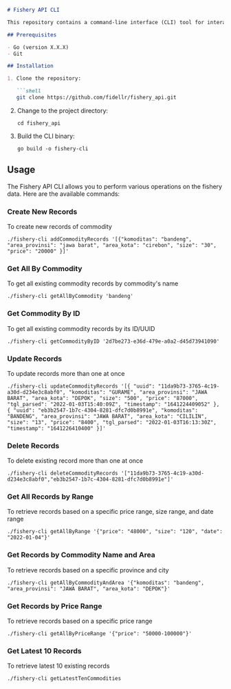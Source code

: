 ```markdown
# Fishery API CLI

This repository contains a command-line interface (CLI) tool for interacting with the Fishery API.

## Prerequisites

- Go (version X.X.X)
- Git

## Installation

1. Clone the repository:

   ```shell
   git clone https://github.com/fidellr/fishery_api.git
   ```

2. Change to the project directory:

   ```shell
   cd fishery_api
   ```

3. Build the CLI binary:

   ```shell
   go build -o fishery-cli
   ```

## Usage

The Fishery API CLI allows you to perform various operations on the fishery data. Here are the available commands:

### Create New Records
To create new records of commodity
```shell
./fishery-cli addCommodityRecords '[{"komoditas": "bandeng", "area_provinsi": "jawa barat", "area_kota": "cirebon", "size": "30", "price": "20000" }]'
```

### Get All By Commodity
To get all existing commodity records by commodity's name
```shell
./fishery-cli getAllByCommodity 'bandeng'
```

### Get Commodity By ID
To get all existing commodity records by its ID/UUID
```shell
./fishery-cli getCommodityByID '2d7be273-e36d-479e-a0a2-d45d73941090'
```

### Update Records
To update records more than one at once
```shell
./fishery-cli updateCommodityRecords '[{ "uuid": "11da9b73-3765-4c19-a30d-d234e3c8abf0", "komoditas": "GURAME", "area_provinsi": "JAWA BARAT", "area_kota": "DEPOK", "size": "500", "price": "87000", "tgl_parsed": "2022-01-03T15:40:09Z", "timestamp": "1641224409052" }, { "uuid": "eb3b2547-1b7c-4304-8281-dfc7d0b8991e", "komoditas": "BANDENG", "area_provinsi": "JAWA BARAT", "area_kota": "CILILIN", "size": "13", "price": "8400", "tgl_parsed": "2022-01-03T16:13:30Z", "timestamp": "1641226410400" }]'
```

### Delete Records
To delete existing record more than one at once

```shell
./fishery-cli deleteCommodityRecords '["11da9b73-3765-4c19-a30d-d234e3c8abf0","eb3b2547-1b7c-4304-8281-dfc7d0b8991e"]'
```

### Get All Records by Range

To retrieve records based on a specific price range, size range, and date range

```shell
./fishery-cli getAllByRange '{"price": "48000", "size": "120", "date": "2022-01-04"}'
```

### Get Records by Commodity Name and Area

To retrieve records based on a specific province and city

```shell
./fishery-cli getAllByCommodityAndArea '{"komoditas": "bandeng", "area_provinsi": "JAWA BARAT", "area_kota": "DEPOK"}'
```

### Get Records by Price Range
To retrieve records based on a specific price range

```shell
./fishery-cli getAllByPriceRange '{"price": "50000-100000"}'
```

### Get Latest 10 Records
To retrieve latest 10 existing records
```shell
./fishery-cli getLatestTenCommodities
```
